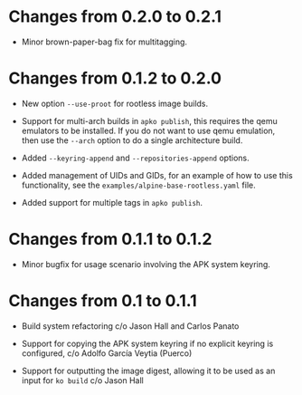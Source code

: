 # Changes from 0.2.0 to 0.2.1

* Minor brown-paper-bag fix for multitagging.

# Changes from 0.1.2 to 0.2.0

* New option `--use-proot` for rootless image builds.

* Support for multi-arch builds in `apko publish`, this requires
  the qemu emulators to be installed.  If you do not want to use
  qemu emulation, then use the `--arch` option to do a single
  architecture build.

* Added `--keyring-append` and `--repositories-append` options.

* Added management of UIDs and GIDs, for an example of how to use
  this functionality, see the `examples/alpine-base-rootless.yaml`
  file.

* Added support for multiple tags in `apko publish`.

# Changes from 0.1.1 to 0.1.2

* Minor bugfix for usage scenario involving the APK system
  keyring.

# Changes from 0.1 to 0.1.1

* Build system refactoring c/o Jason Hall and Carlos Panato

* Support for copying the APK system keyring if no explicit
  keyring is configured, c/o Adolfo García Veytia (Puerco)

* Support for outputting the image digest, allowing it to
  be used as an input for `ko build` c/o Jason Hall

